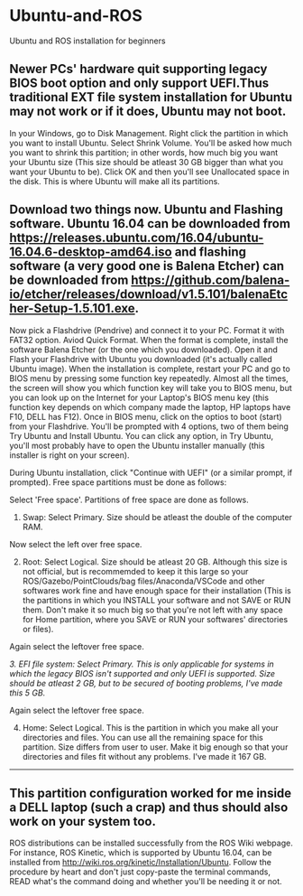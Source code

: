 # Ubuntu-and-ROS
Ubuntu and ROS installation for beginners

Newer PCs' hardware quit supporting legacy BIOS boot option and only support UEFI.Thus traditional EXT file system installation for Ubuntu may not work or if it does, Ubuntu may not boot.
----------------------------------------------------------------------------------

In your Windows, go to Disk Management. Right click the partition in which you want to install Ubuntu. Select Shrink Volume. You'll be asked how much you want to shrink this partition; in other words, how much big you want your Ubuntu size (This size should be atleast 30 GB bigger than what you want your Ubuntu to be). Click OK and then you'll see Unallocated space in the disk. This is where Ubuntu will make all its partitions.

Download two things now. Ubuntu and Flashing software. Ubuntu 16.04 can be downloaded from https://releases.ubuntu.com/16.04/ubuntu-16.04.6-desktop-amd64.iso and flashing software (a very good one is Balena Etcher) can be downloaded from https://github.com/balena-io/etcher/releases/download/v1.5.101/balenaEtcher-Setup-1.5.101.exe. 
----------------------------------------------------------------------------------
Now pick a Flashdrive (Pendrive) and connect it to your PC. Format it with FAT32 option. Aviod Quick Format. When the format is complete, install the software Balena Etcher (or the one which you downloaded). Open it and Flash your Flashdrive with Ubuntu you downloaded (it's actually called Ubuntu image).
When the installation is complete, restart your PC and go to BIOS menu by pressing some function key repeatedly. Almost all the times, the screen will show you which function key will take you to BIOS menu, but you can look up on the Internet for your Laptop's BIOS menu key (this function key depends on which company made the laptop, HP laptops have F10, DELL has F12). Once in BIOS menu, click on the optios to boot (start) from your Flashdrive. You'll be prompted with 4 options, two of them being Try Ubuntu and Install Ubuntu. You can click any option, in Try Ubuntu, you'll most probably have to open the Ubuntu installer manually (this installer is right on your screen). 

During Ubuntu installation, click "Continue with UEFI" (or a similar prompt, if prompted). Free space partitions must be done as follows:

Select 'Free space'. Partitions of free space are done as follows.

1. Swap: Select Primary. Size should be atleast the double of the computer RAM.

Now select the left over free space.

2. Root: Select Logical. Size should be atleast 20 GB. Although this size is not official, but is recommemded to keep it this large so your ROS/Gazebo/PointClouds/bag files/Anaconda/VSCode and other softwares work fine and have enough space for their installation (This is the partitions in which you INSTALL your software and not SAVE or RUN them. Don't make it so much big so that you're not left with any space for Home partition, where you SAVE or RUN your softwares' directories or files). 

Again select the leftover free space.

*3. EFI file system: Select Primary. This is only applicable for systems in which the legacy BIOS isn't supported and only UEFI is supported. Size should be atleast 2 GB, but to be secured of booting problems, I've made this 5 GB.*

Again select the leftover free space.

4. Home: Select Logical. This is the partition in which you make all your directories and files. You can use all the remaining space for this partition. Size differs from user to user. Make it big enough so that your directories and files fit without any problems. I've made it 167 GB.
----------------------------------------------------------------------------------
This partition configuration worked for me inside a DELL laptop (such a crap) and thus should also work on your system too.
----------------------------------------------------------------------------------
ROS distributions can be installed successfully from the ROS Wiki webpage. For instance, ROS Kinetic, which is supported by Ubuntu 16.04, can be installed from http://wiki.ros.org/kinetic/Installation/Ubuntu. Follow the procedure by heart and don't just copy-paste the terminal commands, READ what's the command doing and whether you'll be needing it or not.
